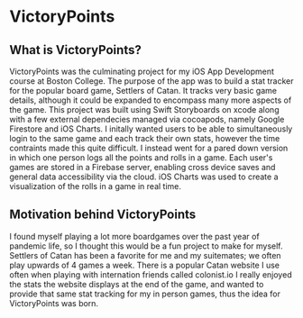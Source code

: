 # VictoryPoints

## What is VictoryPoints?
VictoryPoints was the culminating project for my iOS App Development course at Boston College. The purpose of the app was to build a stat tracker for the popular board game, Settlers of Catan. It tracks very basic game details, although it could be expanded to encompass many more aspects of the game. This project was built using Swift Storyboards on xcode along with a few external dependecies managed via cocoapods, namely Google Firestore and iOS Charts. I initally wanted users to be able to simultaneously login to the same game and each track their own stats, however the time contraints made this quite difficult. I instead went for a pared down version in which one person logs all the points and rolls in a game. Each user's games are stored in a Firebase server, enabling cross device saves and general data accessibility via the cloud. iOS Charts was used to create a visualization of the rolls in a game in real time. 

## Motivation behind VictoryPoints
I found myself playing a lot more boardgames over the past year of pandemic life, so I thought this would be a fun project to make for myself. Settlers of Catan has been a favorite for me and my suitemates; we often play upwards of 4 games a week. There is a popular Catan website I use often when playing with internation friends called colonist.io I really enjoyed the stats the website displays at the end of the game, and wanted to provide that same stat tracking for my in person games, thus the idea for VictoryPoints was born. 
